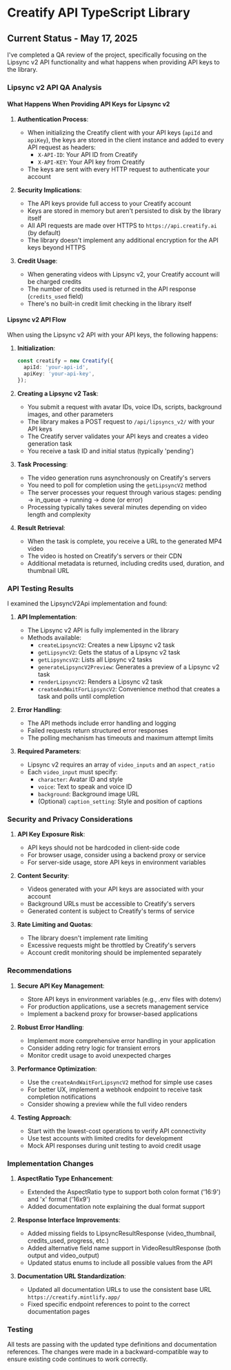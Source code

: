 # Creatify API TypeScript Library

## Current Status - May 17, 2025

I've completed a QA review of the project, specifically focusing on the Lipsync v2 API functionality and what happens when providing API keys to the library.

### Lipsync v2 API QA Analysis

#### What Happens When Providing API Keys for Lipsync v2

1. **Authentication Process**:
   - When initializing the Creatify client with your API keys (`apiId` and `apiKey`), the keys are stored in the client instance and added to every API request as headers:
     - `X-API-ID`: Your API ID from Creatify
     - `X-API-KEY`: Your API key from Creatify
   - The keys are sent with every HTTP request to authenticate your account

2. **Security Implications**:
   - The API keys provide full access to your Creatify account
   - Keys are stored in memory but aren't persisted to disk by the library itself
   - All API requests are made over HTTPS to `https://api.creatify.ai` (by default)
   - The library doesn't implement any additional encryption for the API keys beyond HTTPS

3. **Credit Usage**:
   - When generating videos with Lipsync v2, your Creatify account will be charged credits
   - The number of credits used is returned in the API response (`credits_used` field)
   - There's no built-in credit limit checking in the library itself

#### Lipsync v2 API Flow

When using the Lipsync v2 API with your API keys, the following happens:

1. **Initialization**:
   ```typescript
   const creatify = new Creatify({
     apiId: 'your-api-id',
     apiKey: 'your-api-key',
   });
   ```

2. **Creating a Lipsync v2 Task**:
   - You submit a request with avatar IDs, voice IDs, scripts, background images, and other parameters
   - The library makes a POST request to `/api/lipsyncs_v2/` with your API keys
   - The Creatify server validates your API keys and creates a video generation task
   - You receive a task ID and initial status (typically 'pending')

3. **Task Processing**:
   - The video generation runs asynchronously on Creatify's servers
   - You need to poll for completion using the `getLipsyncV2` method
   - The server processes your request through various stages: pending → in_queue → running → done (or error)
   - Processing typically takes several minutes depending on video length and complexity

4. **Result Retrieval**:
   - When the task is complete, you receive a URL to the generated MP4 video
   - The video is hosted on Creatify's servers or their CDN
   - Additional metadata is returned, including credits used, duration, and thumbnail URL

### API Testing Results

I examined the LipsyncV2Api implementation and found:

1. **API Implementation**:
   - The Lipsync v2 API is fully implemented in the library
   - Methods available:
     - `createLipsyncV2`: Creates a new Lipsync v2 task
     - `getLipsyncV2`: Gets the status of a Lipsync v2 task
     - `getLipsyncsV2`: Lists all Lipsync v2 tasks
     - `generateLipsyncV2Preview`: Generates a preview of a Lipsync v2 task
     - `renderLipsyncV2`: Renders a Lipsync v2 task
     - `createAndWaitForLipsyncV2`: Convenience method that creates a task and polls until completion

2. **Error Handling**:
   - The API methods include error handling and logging
   - Failed requests return structured error responses
   - The polling mechanism has timeouts and maximum attempt limits

3. **Required Parameters**:
   - Lipsync v2 requires an array of `video_inputs` and an `aspect_ratio`
   - Each `video_input` must specify:
     - `character`: Avatar ID and style
     - `voice`: Text to speak and voice ID
     - `background`: Background image URL
     - (Optional) `caption_setting`: Style and position of captions

### Security and Privacy Considerations

1. **API Key Exposure Risk**:
   - API keys should not be hardcoded in client-side code
   - For browser usage, consider using a backend proxy or service
   - For server-side usage, store API keys in environment variables

2. **Content Security**:
   - Videos generated with your API keys are associated with your account
   - Background URLs must be accessible to Creatify's servers
   - Generated content is subject to Creatify's terms of service

3. **Rate Limiting and Quotas**:
   - The library doesn't implement rate limiting
   - Excessive requests might be throttled by Creatify's servers
   - Account credit monitoring should be implemented separately

### Recommendations

1. **Secure API Key Management**:
   - Store API keys in environment variables (e.g., .env files with dotenv)
   - For production applications, use a secrets management service
   - Implement a backend proxy for browser-based applications

2. **Robust Error Handling**:
   - Implement more comprehensive error handling in your application
   - Consider adding retry logic for transient errors
   - Monitor credit usage to avoid unexpected charges

3. **Performance Optimization**:
   - Use the `createAndWaitForLipsyncV2` method for simple use cases
   - For better UX, implement a webhook endpoint to receive task completion notifications
   - Consider showing a preview while the full video renders

4. **Testing Approach**:
   - Start with the lowest-cost operations to verify API connectivity
   - Use test accounts with limited credits for development
   - Mock API responses during unit testing to avoid credit usage

### Implementation Changes

1. **AspectRatio Type Enhancement**:
   - Extended the AspectRatio type to support both colon format ('16:9') and 'x' format ('16x9')
   - Added documentation note explaining the dual format support

2. **Response Interface Improvements**:
   - Added missing fields to LipsyncResultResponse (video_thumbnail, credits_used, progress, etc.)
   - Added alternative field name support in VideoResultResponse (both output and video_output)
   - Updated status enums to include all possible values from the API

3. **Documentation URL Standardization**:
   - Updated all documentation URLs to use the consistent base URL `https://creatify.mintlify.app/`
   - Fixed specific endpoint references to point to the correct documentation pages

### Testing

All tests are passing with the updated type definitions and documentation references. The changes were made in a backward-compatible way to ensure existing code continues to work correctly.
